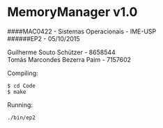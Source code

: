 # MemoryManager v1.0

####MAC0422 - Sistemas Operacionais - IME-USP  
######EP2 - 05/10/2015

Guilherme Souto Schützer - 8658544  
Tomás Marcondes Bezerra Paim - 7157602

Compiling:

```
$ cd Code
$ make
```

Running:

```
./bin/ep2
```
